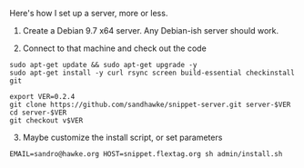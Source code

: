 Here's how I set up a server, more or less.

1. Create a Debian 9.7 x64 server. Any Debian-ish server should work.

2. Connect to that machine and check out the code

```
sudo apt-get update && sudo apt-get upgrade -y
sudo apt-get install -y curl rsync screen build-essential checkinstall git

export VER=0.2.4
git clone https://github.com/sandhawke/snippet-server.git server-$VER
cd server-$VER
git checkout v$VER
```

3. Maybe customize the install script, or set parameters

```           
EMAIL=sandro@hawke.org HOST=snippet.flextag.org sh admin/install.sh
```
